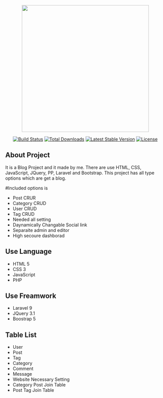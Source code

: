 <p align="center"><a href="https://laravel.com" target="_blank"><img src="https://raw.githubusercontent.com/laravel/art/master/logo-lockup/5%20SVG/2%20CMYK/1%20Full%20Color/laravel-logolockup-cmyk-red.svg" width="400"></a></p>

<p align="center">
<a href="https://travis-ci.org/laravel/framework"><img src="https://travis-ci.org/laravel/framework.svg" alt="Build Status"></a>
<a href="https://packagist.org/packages/laravel/framework"><img src="https://img.shields.io/packagist/dt/laravel/framework" alt="Total Downloads"></a>
<a href="https://packagist.org/packages/laravel/framework"><img src="https://img.shields.io/packagist/v/laravel/framework" alt="Latest Stable Version"></a>
<a href="https://packagist.org/packages/laravel/framework"><img src="https://img.shields.io/packagist/l/laravel/framework" alt="License"></a>
</p>

## About Project

It is a Blog Project and it made by me. There are use HTML, CSS, JavaScript, JQuery, PP, Laravel and Bootstrap. This project has all type options which are get a blog. 

#Included options is
- Post CRUR
- Category CRUD
- User CRUD
- Tag CRUD
- Needed all setting
- Daynamically Changable Social link
- Separaite admin and editor
- High secoure dashborad  

## Use Language
- HTML 5 
- CSS 3
- JavaScript
- PHP 

## Use Freamwork
- Laravel 9 
- JQuery 3.1
- Boostrap 5

## Table List
- User
- Post
- Tag
- Category
- Comment
- Message
- Website Necessary Setting
- Category Post Join Table
- Post Tag Join Table